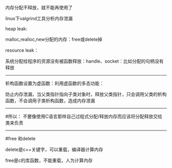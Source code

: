 内存分配不释放，就不能再使用了

linux下valgrind工具分析内存泄漏

heap leak:

malloc,realloc,new分配的内存：free或delete掉

resource leak：

系统分配给程序的资源没有被函数释放：handle、socket：比如分配的句柄没有释放
***
析构函数设置为虚函数：利用虚函数的多态功能：

防止内存泄漏，当父类指针指向子类对象时，释放父类指针，只会调用父类的析构函数，不会调用子类析构函数，造成内存泄漏
***
#所以：
不要像使用C语言那样自己过程式分配/释放内存而应该将分配释放交给类来负责
***

#free 和delete

delete是c++关键字，可以重载，编译器计算内存

free是c的库函数，不能重载，人为计算内存





